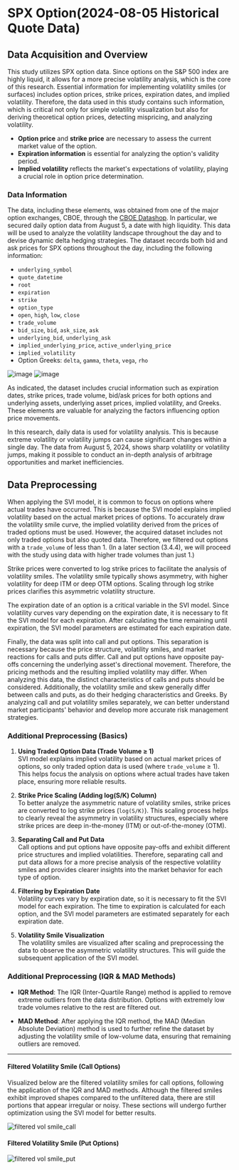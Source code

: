 
# SPX Option(2024-08-05 Historical Quote Data)

## Data Acquisition and Overview

This study utilizes SPX option data. Since options on the S&P 500 index are highly liquid, it allows for a more precise volatility analysis, which is the core of this research. Essential information for implementing volatility smiles (or surfaces) includes option prices, strike prices, expiration dates, and implied volatility. Therefore, the data used in this study contains such information, which is critical not only for simple volatility visualization but also for deriving theoretical option prices, detecting mispricing, and analyzing volatility.

- **Option price** and **strike price** are necessary to assess the current market value of the option.
- **Expiration information** is essential for analyzing the option's validity period.
- **Implied volatility** reflects the market's expectations of volatility, playing a crucial role in option price determination.

### Data Information

The data, including these elements, was obtained from one of the major option exchanges, CBOE, through the [CBOE Datashop](https://datashop.cboe.com/option-quote-intervals). In particular, we secured daily option data from August 5, a date with high liquidity. This data will be used to analyze the volatility landscape throughout the day and to devise dynamic delta hedging strategies. The dataset records both bid and ask prices for SPX options throughout the day, including the following information:

- `underlying_symbol`
- `quote_datetime`
- `root`
- `expiration`
- `strike`
- `option_type`
- `open`, `high`, `low`, `close`
- `trade_volume`
- `bid_size`, `bid`, `ask_size`, `ask`
- `underlying_bid`, `underlying_ask`
- `implied_underlying_price`, `active_underlying_price`
- `implied_volatility`
- Option Greeks: `delta`, `gamma`, `theta`, `vega`, `rho`

![image](https://github.com/user-attachments/assets/6618b3ed-0bfb-4125-b21f-c052e0cecfab)
![image](https://github.com/user-attachments/assets/8c5f36f2-d8e3-403e-b4a2-771651347386)


As indicated, the dataset includes crucial information such as expiration dates, strike prices, trade volume, bid/ask prices for both options and underlying assets, underlying asset prices, implied volatility, and Greeks. These elements are valuable for analyzing the factors influencing option price movements.

In this research, daily data is used for volatility analysis. This is because extreme volatility or volatility jumps can cause significant changes within a single day. The data from August 5, 2024, shows sharp volatility or volatility jumps, making it possible to conduct an in-depth analysis of arbitrage opportunities and market inefficiencies.


## Data Preprocessing

When applying the SVI model, it is common to focus on options where actual trades have occurred. This is because the SVI model explains implied volatility based on the actual market prices of options. To accurately draw the volatility smile curve, the implied volatility derived from the prices of traded options must be used. However, the acquired dataset includes not only traded options but also quoted data. Therefore, we filtered out options with a `trade_volume` of less than 1. (In a later section (3.4.4), we will proceed with the study using data with higher trade volumes than just 1.)

Strike prices were converted to log strike prices to facilitate the analysis of volatility smiles. The volatility smile typically shows asymmetry, with higher volatility for deep ITM or deep OTM options. Scaling through log strike prices clarifies this asymmetric volatility structure.

The expiration date of an option is a critical variable in the SVI model. Since volatility curves vary depending on the expiration date, it is necessary to fit the SVI model for each expiration. After calculating the time remaining until expiration, the SVI model parameters are estimated for each expiration date.

Finally, the data was split into call and put options. This separation is necessary because the price structure, volatility smiles, and market reactions for calls and puts differ. Call and put options have opposite pay-offs concerning the underlying asset's directional movement. Therefore, the pricing methods and the resulting implied volatility may differ. When analyzing this data, the distinct characteristics of calls and puts should be considered. Additionally, the volatility smile and skew generally differ between calls and puts, as do their hedging characteristics and Greeks. By analyzing call and put volatility smiles separately, we can better understand market participants' behavior and develop more accurate risk management strategies.


### Additional Preprocessing (Basics)

1. **Using Traded Option Data (Trade Volume ≥ 1)**  
   SVI model explains implied volatility based on actual market prices of options, so only traded option data is used (where `trade_volume` ≥ 1). This helps focus the analysis on options where actual trades have taken place, ensuring more reliable results.

2. **Strike Price Scaling (Adding log(S/K) Column)**  
   To better analyze the asymmetric nature of volatility smiles, strike prices are converted to log strike prices (`log(S/K)`). This scaling process helps to clearly reveal the asymmetry in volatility structures, especially where strike prices are deep in-the-money (ITM) or out-of-the-money (OTM).

3. **Separating Call and Put Data**  
   Call options and put options have opposite pay-offs and exhibit different price structures and implied volatilities. Therefore, separating call and put data allows for a more precise analysis of the respective volatility smiles and provides clearer insights into the market behavior for each type of option.

4. **Filtering by Expiration Date**  
   Volatility curves vary by expiration date, so it is necessary to fit the SVI model for each expiration. The time to expiration is calculated for each option, and the SVI model parameters are estimated separately for each expiration date.

5. **Volatility Smile Visualization**  
   The volatility smiles are visualized after scaling and preprocessing the data to observe the asymmetric volatility structures. This will guide the subsequent application of the SVI model.



### Additional Preprocessing (IQR & MAD Methods)

- **IQR Method**: 
  The IQR (Inter-Quartile Range) method is applied to remove extreme outliers from the data distribution. Options with extremely low trade volumes relative to the rest are filtered out. 

- **MAD Method**: 
  After applying the IQR method, the MAD (Median Absolute Deviation) method is used to further refine the dataset by adjusting the volatility smile of low-volume data, ensuring that remaining outliers are removed.

---

#### Filtered Volatility Smile (Call Options)
Visualized below are the filtered volatility smiles for call options, following the application of the IQR and MAD methods. Although the filtered smiles exhibit improved shapes compared to the unfiltered data, there are still portions that appear irregular or noisy. These sections will undergo further optimization using the SVI model for better results.



![filtered vol smile_call](https://github.com/user-attachments/assets/3ba6745c-742d-48be-a214-248bf369115e)



#### Filtered Volatility Smile (Put Options)

![filtered vol smile_put](https://github.com/user-attachments/assets/479e36b5-1578-42df-9b04-357c6f329a17)


